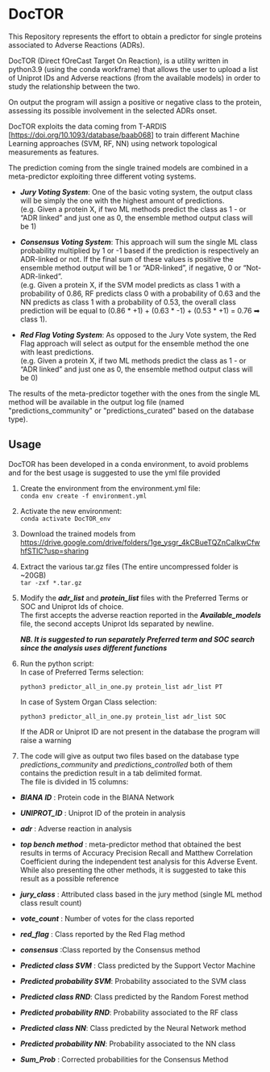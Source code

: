 # DocTOR
This Repository represents the effort to obtain a predictor for single 
proteins associated to Adverse Reactions (ADRs).

DocTOR (Direct fOreCast Target On Reaction), is a utility written in
python3.9 (using the conda workframe) that allows the user to upload
a list of Uniprot IDs and Adverse reactions (from the available models) in order to study the 
relationship between the two. 

On output the program will assign a positive or negative class to 
the protein, assessing its possible involvement in the selected ADRs
onset.

DocTOR exploits the data coming from T-ARDIS [<https://doi.org/10.1093/database/baab068>] 
to train different Machine Learning approaches (SVM, RF, NN) using network 
topological measurements as features. 

The prediction coming from the single trained models are combined in a meta-predictor exploiting three different voting 
systems.  
* ___Jury Voting System___: One of the basic voting system, the output class will be simply the one with the highest amount of predictions.   
(e.g. Given a protein X, if two ML methods predict the class as 1 - or “ADR linked” and just one as 0, the ensemble method output class will be 1)


* ___Consensus Voting System___: This approach will sum the single ML class probability multiplied by 1 or -1 based if the prediction is respectively an ADR-linked or not. If the final sum of these values is positive the ensemble method output will be 1 or “ADR-linked”, if negative, 0 or “Not-ADR-linked”.   
(e.g. Given a protein X, if the SVM model predicts as class 1 with a probability of 0.86, RF predicts class 0 with a probability of 0.63 and the NN predicts as class 1 with a probability of 0.53, the overall class prediction will be equal to (0.86 * +1) + (0.63 * -1) + (0.53 * +1) = 0.76 ➡ class 1).


* ___Red Flag Voting System___: As opposed to the Jury Vote system, the Red Flag approach will select as output for the ensemble method the one with least predictions.  
(e.g. Given a protein X, if two ML methods predict the class as 1 - or “ADR linked” and just one as 0, the ensemble method output class will be 0)



The results of the meta-predictor together with the ones from the single ML method will be available in the output log 
file (named "predictions_community" or "predictions_curated" based on the database type). 

## Usage

DocTOR has been developed in a conda environment, to avoid problems and for the best usage is suggested to use the yml 
 file provided

1. Create the environment from the environment.yml file:  
`conda env create -f environment.yml`


2. Activate the new environment:  
`conda activate DocTOR_env`  


3. Download the trained models from <https://drive.google.com/drive/folders/1ge_ysgr_4kCBueTQZnCaIkwCfwhfSTIC?usp=sharing>


4. Extract the various tar.gz files (The entire uncompressed folder is ~20GB)  
`tar -zxf *.tar.gz`


5. Modify the ***adr_list*** and ***protein_list*** files with the Preferred Terms or SOC and Uniprot Ids of choice.  
The first accepts the adverse reaction reported in the ***Available_models*** file, the second accepts Uniprot Ids 
separated by newline.

    ***NB. It is suggested to run separately Preferred term and SOC search since the analysis uses different functions***  


6. Run the python script:  
In case of Preferred Terms selection:  

       python3 predictor_all_in_one.py protein_list adr_list PT   
    In case of System Organ Class selection:  

       python3 predictor_all_in_one.py protein_list adr_list SOC  
    If the ADR or Uniprot ID are not present in the database the program will raise a warning


7. The code will give as output two files based on the database type _predictions_community_ and _predictions_controlled_
both of them contains the prediction result in a tab delimited format.  
The file is divided in 15 columns:  
* ___BIANA ID___ : Protein code in the BIANA Network


* ___UNIPROT_ID___ : Uniprot ID of the protein in analysis


* ___adr___ : Adverse reaction in analysis


* ___top bench method___ : meta-predictor method that obtained the best results in terms of Accuracy Precision Recall and Matthew Correlation Coefficient during the independent test analysis for this Adverse Event. While also presenting the other methods, it is suggested to take this result as a possible reference


* ___jury_class___ : Attributed class based in the jury method (single ML method class result count) 
* ___vote_count___ : Number of votes for the class reported


* ___red_flag___ : Class reported by the Red Flag method


* ___consensus___ :Class reported by the Consensus method


* ___Predicted class SVM___ : Class predicted by the Support Vector Machine
* ___Predicted probability SVM___: Probability associated to the SVM class
* ___Predicted class RND___: Class predicted by the Random Forest method
* ___Predicted probability RND___: Probability associated to the RF class
* ___Predicted class NN___: Class predicted by the Neural Network method 
* ___Predicted probability NN___: Probability associated to the NN class


* ___Sum_Prob___ : Corrected probabilities for the Consensus Method 

